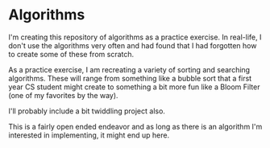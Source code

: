 # Algorithms

I'm creating this repository of algorithms as a practice exercise. In real-life, I don't use the algorithms very often and had found
that I had forgotten how to create some of these from scratch. 

As a practice exercise, I am recreating a variety of sorting and searching algorithms. These will range from something like a bubble
sort that a first year CS student might create to something a bit more fun like a Bloom Filter (one of my favorites by the way). 

I'll probably include a bit twiddling project also. 

This is a fairly open ended endeavor and as long as there is an algorithm I'm interested in implementing, it might end up here.
